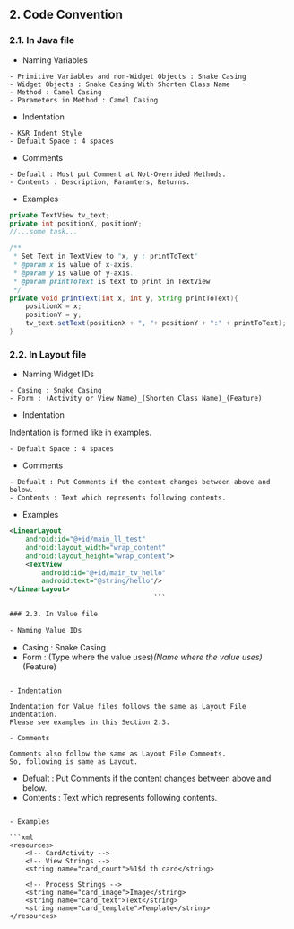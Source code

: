 ## 2. Code Convention

### 2.1. In Java file

- Naming Variables

```
- Primitive Variables and non-Widget Objects : Snake Casing
- Widget Objects : Snake Casing With Shorten Class Name
- Method : Camel Casing
- Parameters in Method : Camel Casing
```

- Indentation

```
- K&R Indent Style
- Defualt Space : 4 spaces
```

- Comments

```
- Defualt : Must put Comment at Not-Overrided Methods.
- Contents : Description, Paramters, Returns.
```

- Examples

```java
private TextView tv_text;
private int positionX, positionY;
//...some task...

/**
 * Set Text in TextView to "x, y : printToText"
 * @param x is value of x-axis.
 * @param y is value of y-axis.
 * @param printToText is text to print in TextView
 */
private void printText(int x, int y, String printToText){
    positionX = x;
    positionY = y;
    tv_text.setText(positionX + ", "+ positionY + ":" + printToText);
}
```

### 2.2. In Layout file

- Naming Widget IDs

```
- Casing : Snake Casing
- Form : (Activity or View Name)_(Shorten Class Name)_(Feature)
```

- Indentation

Indentation is formed like in examples.

```
- Defualt Space : 4 spaces
```

- Comments

```
- Defualt : Put Comments if the content changes between above and below.
- Contents : Text which represents following contents.
```

- Examples

```xml
<LinearLayout
    android:id="@+id/main_ll_test"
    android:layout_width="wrap_content"
    android:layout_height="wrap_content">
    <TextView
        android:id="@+id/main_tv_hello"
        android:text="@string/hello"/>
</LinearLayout>
									```

### 2.3. In Value file

- Naming Value IDs

```
- Casing : Snake Casing
- Form : (Type where the value uses)_(Name where the value uses)_(Feature)
```

- Indentation

Indentation for Value files follows the same as Layout File Indentation.
Please see examples in this Section 2.3.

- Comments

Comments also follow the same as Layout File Comments.  
So, following is same as Layout.

```
- Defualt : Put Comments if the content changes between above and below.
- Contents : Text which represents following contents.
```

- Examples

```xml
<resources>
    <!-- CardActivity -->
    <!-- View Strings -->
    <string name="card_count">%1$d th card</string>

    <!-- Process Strings -->
    <string name="card_image">Image</string>
    <string name="card_text">Text</string>
    <string name="card_template">Template</string>
</resources>
```
